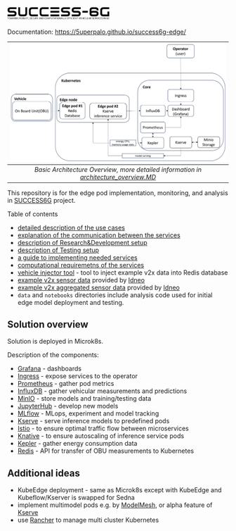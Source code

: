 # <img src="docs/sources/assets/images/logo.png" style="height:1em; vertical-align: middle;">

Documentation: https://5uperpalo.github.io/success6g-edge/

| ![Architecture_Overview_Basic](docs/sources/assets/images/Architecture_Overview_Basic.png "Basic architecture")  |
| :--------------------------------------------------------------------------------------------------------------: |
| *Basic Architecture Overview, more detailed information in [architecture_overview.MD](architecture_overview.MD)* |

This repository is for the edge pod implementation, monitoring, and analysis in [SUCCESS6G](https://success-6g-project.cttc.es/) project.

Table of contents
* [detailed description of the use cases](use_cases.MD)
* [explanation of the communication between the services](networking.MD)
* [description of Research&Development setup](development.MD)
* [description of Testing setup](testing.MD)
* [a guide to implementing needed services](kubernetes_services.MD)
* [computational requiremetns of the services](kubernetes_services_requirements.MD)
* [vehicle injector tool](tools/vehicle/readme.md) - tool to inject example v2x data into Redis database
* [example v2x sensor data](data/log_tiguan_27_mar_dac.txt) provided by [Idneo](https://www.idneo.com/)
* [example v2x aggregated sensor data](tools/vehicle/datasets/ateca_R4_2.0l_TDI/README.md) provided by [Idneo](https://www.idneo.com/)
* `data` and `notebooks` directories include analysis code used for initial edge model deployment and testing.

## Solution overview
Solution is deployed in Microk8s.

Description of the components:
* [Grafana](https://grafana.com/) - dashboards
* [Ingress](https://kubernetes.io/docs/concepts/services-networking/ingress/) - expose services to the operator
* [Prometheus](https://prometheus.io/docs/introduction/overview/) - gather pod metrics
* [InfluxDB](https://www.influxdata.com/) - gather vehicular measurements and predictions
* [MinIO](https://min.io/) - store models and training/testing data
* [JupyterHub](https://z2jh.jupyter.org/en/stable/) - develop new models
* [MLflow](https://mlflow.org/) - MLops, experiment and model tracking
* [Kserve](https://kserve.github.io/website/latest/) - serve inference models to predefined pods
* [Istio](https://istio.io/) - to ensure optimal traffic flow between microservices
* [Knative](https://knative.dev) - to ensure autoscaling of inference service pods
* [Kepler](https://sustainable-computing.io/) - gather energy consumption data
* [Redis](https://redis.io/) - API for transfer of OBU measurements to Kubernetes

## Additional ideas 
* KubeEdge deployment - same as Microk8s except with KubeEdge and Kubeflow/Kserver is swapped for Sedna
* implement multimodel pods e.g. by [ModelMesh](https://github.com/kserve/modelmesh-serving), or alpha feature of [Kserve](https://github.com/kserve/kserve/blob/master/docs/MULTIMODELSERVING_GUIDE.md)
* use [Rancher](https://www.rancher.com/) to manage multi cluster Kubernetes
